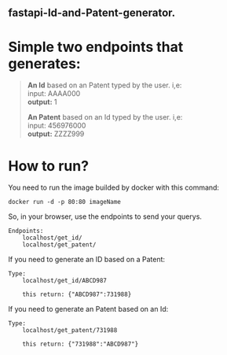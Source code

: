 ## fastapi-Id-and-Patent-generator.
# Simple two endpoints that generates:

> **An Id** based on an Patent typed by the user. i,e:  
> input: AAAA000  
> **output:** 1  
>   
> **An Patent** based on an Id typed by the user. i,e:  
> input: 456976000  
> **output:** ZZZZ999  

# How to run?

You need to run the image builded by docker with this command:  
    
    docker run -d -p 80:80 imageName

So, in your browser, use the endpoints to send your querys. 
    
    Endpoints:
        localhost/get_id/
        localhost/get_patent/

If you need to generate an ID based on a Patent:  

    Type:
        localhost/get_id/ABCD987
        
        this return: {"ABCD987":731988}

If you need to generate an Patent based on an Id:

    Type:
        localhost/get_patent/731988
        
        this return: {"731988":"ABCD987"}

    
